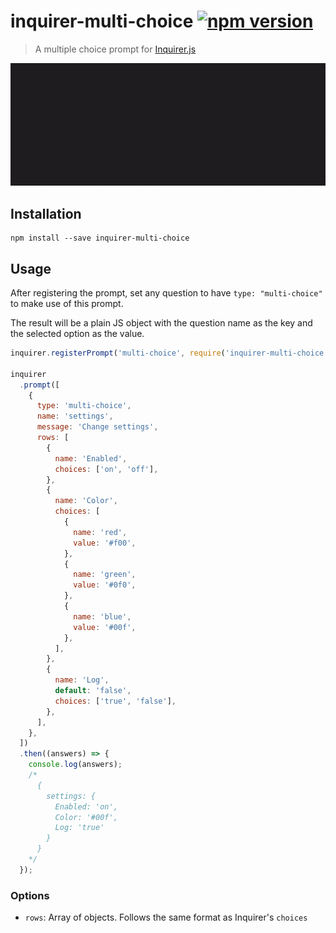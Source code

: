 # inquirer-multi-choice [![npm version](https://badge.fury.io/js/inquirer-multi-choice.svg)](https://badge.fury.io/js/inquirer-multi-choice)

> A multiple choice prompt for [Inquirer.js](https://github.com/SBoudrias/Inquirer.js)

![Screen capture of the table prompt](screen-capture.gif)

## Installation

```
npm install --save inquirer-multi-choice
```

## Usage

After registering the prompt, set any question to have `type: "multi-choice"` to make use of this prompt.

The result will be a plain JS object with the question name as the key and the selected option as the value.

```js
inquirer.registerPrompt('multi-choice', require('inquirer-multi-choice'));

inquirer
  .prompt([
    {
      type: 'multi-choice',
      name: 'settings',
      message: 'Change settings',
      rows: [
        {
          name: 'Enabled',
          choices: ['on', 'off'],
        },
        {
          name: 'Color',
          choices: [
            {
              name: 'red',
              value: '#f00',
            },
            {
              name: 'green',
              value: '#0f0',
            },
            {
              name: 'blue',
              value: '#00f',
            },
          ],
        },
        {
          name: 'Log',
          default: 'false',
          choices: ['true', 'false'],
        },
      ],
    },
  ])
  .then((answers) => {
    console.log(answers);
    /*
      {
        settings: {
          Enabled: 'on',
          Color: '#00f',
          Log: 'true'
        }
      }
    */
  });
```

### Options

- `rows`: Array of objects. Follows the same format as Inquirer's `choices`
